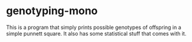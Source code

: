 # genotyping-mono
This is a program that simply prints possible genotypes of offspring in a simple punnett square. It also has some statistical stuff that comes with it.
